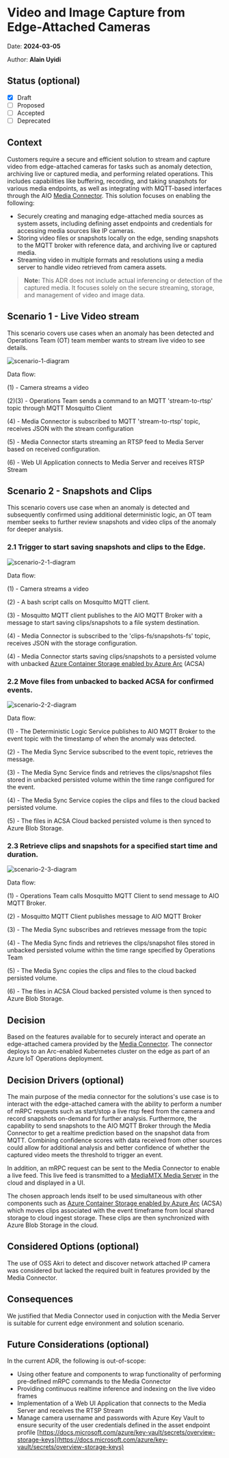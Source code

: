 # Video and Image Capture from Edge-Attached Cameras

Date: **2024-03-05**

Author: **Alain Uyidi**

## Status (optional)

- [X] Draft
- [ ] Proposed
- [ ] Accepted
- [ ] Deprecated

## Context

Customers require a secure and efficient solution to stream and capture video from edge-attached cameras for tasks such as anomaly detection, archiving live or captured media, and performing related operations. This includes capabilities like buffering, recording, and taking snapshots for various media endpoints, as well as integrating with MQTT-based interfaces through the AIO [Media Connector](https://learn.microsoft.com/en-us/azure/iot-operations/discover-manage-assets/overview-media-connector).
This solution focuses on enabling the following:

- Securely creating and managing edge-attached media sources as system assets, including defining asset endpoints and credentials for accessing media sources like IP cameras.
- Storing video files or snapshots locally on the edge, sending snapshots to the MQTT broker with reference data, and archiving live or captured media.
- Streaming video in multiple formats and resolutions using a media server to handle video retrieved from camera assets.

> **Note:** This ADR does not include actual inferencing or detection of the captured media. It focuses solely on the secure streaming, storage, and management of video and image data.

## Scenario 1 - Live Video stream

This scenario covers use cases when an anomaly has been detected and Operations Team (OT) team member wants to stream live video to see details.

![scenario-1-diagram](./media/media-scenario1.drawio.png)

Data flow:

(1) - Camera streams a video

(2)(3) - Operations Team sends a command to an MQTT 'stream-to-rtsp' topic through MQTT Mosquitto Client

(4) - Media Connector is subscribed to MQTT 'stream-to-rtsp' topic, receives JSON with the stream configuration

(5) - Media Connector starts streaming an RTSP feed to Media Server based on received configuration.

(6) - Web UI Application connects to Media Server and receives RTSP Stream

## Scenario 2 - Snapshots and Clips

This scenario covers use case when an anomaly is detected and subsequently confirmed using additional deterministic logic, an OT team member seeks to further review snapshots and video clips of the anomaly for deeper analysis.

### 2.1 Trigger to start saving snapshots and clips to the Edge.

![scenario-2-1-diagram](./media/media-scenario-2-1.drawio.png)

Data flow:

(1) - Camera streams a video

(2) - A bash script calls on Mosquitto MQTT client.

(3) - Mosquitto MQTT client publishes to the AIO MQTT Broker with a message to start saving clips/snapshots to a file system destination.

(4) - Media Connector is subscribed to the 'clips-fs/snapshots-fs' topic, receives JSON with the storage configuration.

(4) - Media Connector starts saving clips/snapshots to a persisted volume with unbacked [Azure Container Storage enabled by Azure Arc](https://learn.microsoft.com/en-us/azure/azure-arc/container-storage/overview) (ACSA)

### 2.2 Move files from unbacked to backed ACSA for confirmed events.

![scenario-2-2-diagram](./media//media-scenario-2-2.drawio.png)

Data flow:

(1) - The Deterministic Logic Service publishes to AIO MQTT Broker to the event topic with the timestamp of when the anomaly was detected.

(2) - The Media Sync Service subscribed to the event topic, retrieves the message.

(3) - The Media Sync Service finds and retrieves the clips/snapshot files stored in unbacked persisted volume within the time range configured for the event.

(4) - The Media Sync Service copies the clips and files to the cloud backed persisted volume.

(5) - The files in ACSA Cloud backed persisted volume is then synced to Azure Blob Storage.

### 2.3 Retrieve clips and snapshots for a specified start time and duration.

![scenario-2-3-diagram](./media/media-scenario-2-3.drawio.png)

Data flow:

(1) - Operations Team calls Mosquitto MQTT Client to send message to AIO MQTT Broker.

(2) - Mosquitto MQTT Client publishes message to AIO MQTT Broker

(3) - The Media Sync subscribes and retrieves message from the topic

(4) - The Media Sync finds and retrieves the clips/snapshot files stored in unbacked persisted volume within the time range specified by Operations Team

(5) - The Media Sync copies the clips and files to the cloud backed persisted volume.

(6) - The files in ACSA Cloud backed persisted volume is then synced to Azure Blob Storage.

## Decision

Based on the features available for to securely interact and operate an edge-attached camera provided by the [Media Connector](https://learn.microsoft.com/en-us/azure/iot-operations/discover-manage-assets/overview-media-connector). The connector deploys to an Arc-enabled Kubernetes cluster on the edge as part of an Azure IoT Operations deployment.

## Decision Drivers (optional)

The main purpose of the media connector for the solutions's use case is to interact with the edge-attached camera with the ability to perform a number of mRPC requests such as start/stop a live rtsp feed from the camera and record snapshots on-demand for further analysis. Furthermore, the capability to send snapshots to the AIO MQTT Broker through the Media Connector to get a realtime prediction based on the snapshot data from MQTT. Combining confidence scores with data received from other sources
could allow for additional analysis and better confidence of whether the captured video meets the threshold to trigger an event.

In addition, an mRPC request can be sent to the Media Connector to enable a live feed. This live feed is transmitted to a [MediaMTX Media Server](https://github.com/bluenviron/mediamtx) in the cloud and displayed in a UI.

The chosen approach lends itself to be used simultaneous with other components such as [Azure Container Storage enabled by Azure Arc](https://learn.microsoft.com/en-us/azure/azure-arc/container-storage/overview) (ACSA) which moves clips associated with the event timeframe from local shared storage to cloud ingest storage. These clips are then synchronized with Azure Blob Storage in the cloud.

## Considered Options (optional)

The use of OSS Akri to detect and discover network attached IP camera was considered but lacked the required built in features provided by the Media Connector.

## Consequences

We justified that Media Connector used in conjuction with the Media Server is suitable for current edge environment and solution scenario.

## Future Considerations (optional)

In the current ADR, the following is out-of-scope:

- Using other feature and components to wrap functionality of performing pre-defined mRPC commands to the Media Connector
- Providing continuous realtime inference and indexing on the live video frames
- Implementation of a Web UI Application that connects to the Media Server and receives the RTSP Stream
- Manage camera username and passwords with Azure Key Vault to ensure security of the user credentials defined in the asset endpoint profile [https://docs.microsoft.com/azure/key-vault/secrets/overview-storage-keys](https://docs.microsoft.com/azure/key-vault/secrets/overview-storage-keys)
